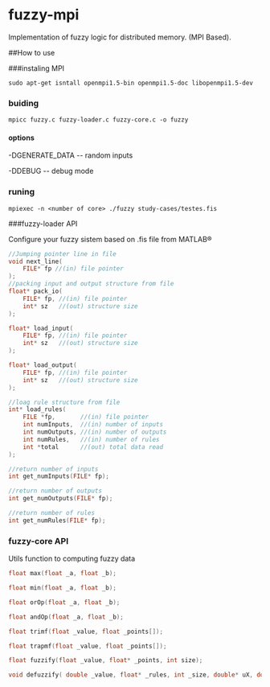 # fuzzy-mpi
Implementation of fuzzy logic for distributed memory. (MPI Based).

##How to use

###instaling MPI

```
sudo apt-get isntall openmpi1.5-bin openmpi1.5-doc libopenmpi1.5-dev
```

### buiding

```
mpicc fuzzy.c fuzzy-loader.c fuzzy-core.c -o fuzzy

```

#### options

-DGENERATE_DATA  -- random inputs

-DDEBUG -- debug mode

### runing

```
mpiexec -n <number of core> ./fuzzy study-cases/testes.fis

```

###fuzzy-loader API

Configure your fuzzy sistem based on .fis file from MATLAB&reg;

```C
//Jumping pointer line in file
void next_line(
	FILE* fp //(in) file pointer
);
//packing input and output structure from file
float* pack_io(
	FILE* fp, //(in) file pointer
	int* sz   //(out) structure size
);

float* load_input(
	FILE* fp, //(in) file pointer
	int* sz   //(out) structure size
);

float* load_output(
	FILE* fp, //(in) file pointer
	int* sz   //(out) structure size
);

//loag rule structure from file
int* load_rules(
	FILE *fp,       //(in) file pointer
	int numInputs,  //(in) number of inputs
	int numOutputs, //(in) number of outputs
	int numRules,   //(in) number of rules
	int *total      //(out) total data read
);

//return number of inputs
int get_numInputs(FILE* fp);

//return number of outputs
int get_numOutputs(FILE* fp);

//return number of rules
int get_numRules(FILE* fp);
```

### fuzzy-core API

Utils function to computing fuzzy data

```C
float max(float _a, float _b);

float min(float _a, float _b);

float orOp(float _a, float _b);

float andOp(float _a, float _b);

float trimf(float _value, float _points[]);

float trapmf(float _value, float _points[]);

float fuzzify(float _value, float* _points, int size);

void defuzzify( double _value, float* _rules, int _size, double* uX, double* u);
```
